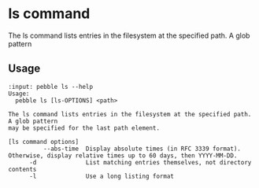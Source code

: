 # ls command

The ls command lists entries in the filesystem at the specified path. A glob pattern

## Usage

<!-- START AUTOMATED OUTPUT -->
```{terminal}
:input: pebble ls --help
Usage:
  pebble ls [ls-OPTIONS] <path>

The ls command lists entries in the filesystem at the specified path. A glob pattern
may be specified for the last path element.

[ls command options]
          --abs-time  Display absolute times (in RFC 3339 format). Otherwise, display relative times up to 60 days, then YYYY-MM-DD.
      -d              List matching entries themselves, not directory contents
      -l              Use a long listing format
```
<!-- END AUTOMATED OUTPUT -->
